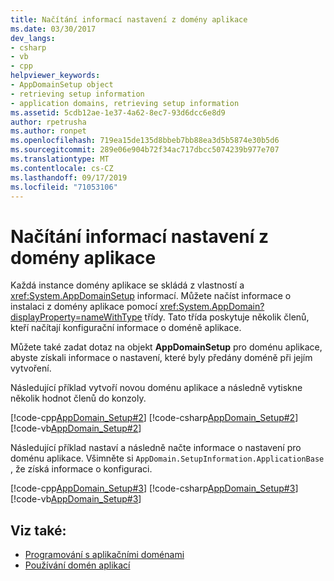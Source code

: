 ```yaml
---
title: Načítání informací nastavení z domény aplikace
ms.date: 03/30/2017
dev_langs:
- csharp
- vb
- cpp
helpviewer_keywords:
- AppDomainSetup object
- retrieving setup information
- application domains, retrieving setup information
ms.assetid: 5cdb12ae-1e37-4a62-8ec7-93d6dcc6e8d9
author: rpetrusha
ms.author: ronpet
ms.openlocfilehash: 719ea15de135d8bbeb7bb88ea3d5b5874e30b5d6
ms.sourcegitcommit: 289e06e904b72f34ac717dbcc5074239b977e707
ms.translationtype: MT
ms.contentlocale: cs-CZ
ms.lasthandoff: 09/17/2019
ms.locfileid: "71053106"
---
```

# <a name="retrieving-setup-information-from-an-application-domain"></a>Načítání informací nastavení z domény aplikace
Každá instance domény aplikace se skládá z vlastností a <xref:System.AppDomainSetup> informací. Můžete načíst informace o instalaci z domény aplikace pomocí <xref:System.AppDomain?displayProperty=nameWithType> třídy. Tato třída poskytuje několik členů, kteří načítají konfigurační informace o doméně aplikace.  
  
 Můžete také zadat dotaz na objekt **AppDomainSetup** pro doménu aplikace, abyste získali informace o nastavení, které byly předány doméně při jejím vytvoření.  
  
 Následující příklad vytvoří novou doménu aplikace a následně vytiskne několik hodnot členů do konzoly.  
  
 [!code-cpp[AppDomain_Setup#2](../../../samples/snippets/cpp/VS_Snippets_CLR/AppDomain_Setup/CPP/source2.cpp#2)]
 [!code-csharp[AppDomain_Setup#2](../../../samples/snippets/csharp/VS_Snippets_CLR/AppDomain_Setup/CS/source2.cs#2)]
 [!code-vb[AppDomain_Setup#2](../../../samples/snippets/visualbasic/VS_Snippets_CLR/AppDomain_Setup/VB/source2.vb#2)]  
  
 Následující příklad nastaví a následně načte informace o nastavení pro doménu aplikace. Všimněte si `AppDomain.SetupInformation.ApplicationBase` , že získá informace o konfiguraci.  
  
 [!code-cpp[AppDomain_Setup#3](../../../samples/snippets/cpp/VS_Snippets_CLR/AppDomain_Setup/CPP/source3.cpp#3)]
 [!code-csharp[AppDomain_Setup#3](../../../samples/snippets/csharp/VS_Snippets_CLR/AppDomain_Setup/CS/source3.cs#3)]
 [!code-vb[AppDomain_Setup#3](../../../samples/snippets/visualbasic/VS_Snippets_CLR/AppDomain_Setup/VB/source3.vb#3)]  
  
## <a name="see-also"></a>Viz také:

- [Programování s aplikačními doménami](application-domains.md#programming-with-application-domains)
- [Používání domén aplikací](use.md)
